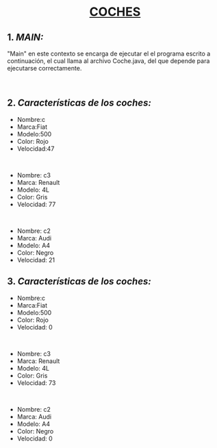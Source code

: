 <center><h1><u>COCHES</u></h1></center>

<h2>1. <i>MAIN:</i></h2>

<p>"Main" en este contexto se encarga de ejecutar el el programa escrito a continuación, el cual llama al archivo Coche.java, del que depende para ejecutarse correctamente. </p>
<br>

<h2>2. <i>Características de los coches:</i></h2>

<ul>
<li>Nombre:c</li>
<li>Marca:Fiat</li>
<li>Modelo:500</li>
<li>Color: Rojo</li>
<li>Velocidad:47</li>
</ul>
<br>
<ul>
<li>Nombre: c3</li>
<li>Marca: Renault</li>
<li>Modelo: 4L</li>
<li>Color: Gris</li>
<li>Velocidad: 77</li>
</ul>
<br>
<ul>
<li>Nombre: c2</li>
<li>Marca: Audi</li>
<li>Modelo: A4</li>
<li>Color: Negro</li>
<li>Velocidad: 21</li>
</ul>

<h2>3. <i>Características de los coches:</i></h2>

<ul>
<li>Nombre:c</li>
<li>Marca:Fiat</li>
<li>Modelo:500</li>
<li>Color: Rojo</li>
<li>Velocidad: 0</li>
</ul>
<br>
<ul>
<li>Nombre: c3</li>
<li>Marca: Renault</li>
<li>Modelo: 4L</li>
<li>Color: Gris</li>
<li>Velocidad: 73</li>
</ul>
<br>
<ul>
<li>Nombre: c2</li>
<li>Marca: Audi</li>
<li>Modelo: A4</li>
<li>Color: Negro</li>
<li>Velocidad: 0</li>
</ul>
<br>